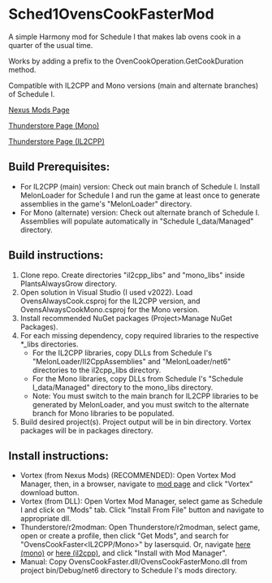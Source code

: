 # Sched1OvensCookFasterMod

A simple Harmony mod for Schedule I that makes lab ovens cook in a quarter of the usual time.

Works by adding a prefix to the OvenCookOperation.GetCookDuration method.

Compatible with IL2CPP and Mono versions (main and alternate branches) of Schedule I.

[Nexus Mods Page](https://www.nexusmods.com/schedule1/mods/963)

[Thunderstore Page (Mono)](https://thunderstore.io/c/schedule-i/p/lasersquid/OvensCookFasterMono/)

[Thunderstore Page (IL2CPP)](https://thunderstore.io/c/schedule-i/p/lasersquid/OvensCookFasterIL2CPP/)


## Build Prerequisites:
* For IL2CPP (main) version: Check out main branch of Schedule I. Install MelonLoader for Schedule I and run the game at least once to generate assemblies in the game's "MelonLoader" directory.
* For Mono (alternate) version: Check out alternate branch of Schedule I. Assemblies will populate automatically in "Schedule I_data/Managed" directory.


## Build instructions:
1. Clone repo. Create directories "il2cpp_libs" and "mono_libs" inside PlantsAlwaysGrow directory.
2. Open solution in Visual Studio (I used v2022). Load OvensAlwaysCook.csproj for the IL2CPP version, and OvensAlwaysCookMono.csproj for the Mono version.
3. Install recommended NuGet packages (Project>Manage NuGet Packages).
4. For each missing dependency, copy required libraries to the respective *_libs directories.
	* For the IL2CPP libraries, copy DLLs from Schedule I's "MelonLoader/Il2CppAssemblies" and "MelonLoader/net6" directories to the il2cpp_libs directory.
	* For the Mono libraries, copy DLLs from Schedule I's "Schedule I_data/Managed" directory to the mono_libs directory.
	* Note: You must switch to the main branch for IL2CPP libraries to be generated by MelonLoader, and you must switch to the alternate branch for Mono libraries to be populated.
5. Build desired project(s). Project output will be in bin directory. Vortex packages will be in packages directory.


## Install instructions:
* Vortex (from Nexus Mods) (RECOMMENDED): Open Vortex Mod Manager, then, in a browser, navigate to [mod page](https://www.nexusmods.com/schedule1/mods/963) and click "Vortex" download button.
* Vortex (from DLL): Open Vortex Mod Manager, select game as Schedule I and click on "Mods" tab. Click "Install From File" button and navigate to appropriate dll.
* Thunderstore/r2modman: Open Thunderstore/r2modman, select game, open or create a profile, then click "Get Mods", and search for "OvensCookFaster<IL2CPP/Mono>" by lasersquid. Or, navigate [here (mono)](https://thunderstore.io/c/schedule-i/p/lasersquid/OvensCookFasterMono/) or [here (il2cpp)](https://thunderstore.io/c/schedule-i/p/lasersquid/OvensCookFasterIL2CPP/), and click "Install with Mod Manager".
* Manual: Copy OvensCookFaster.dll/OvensCookFasterMono.dll from project bin/Debug/net6 directory to Schedule I's mods directory.


